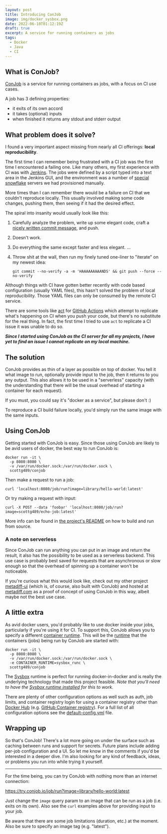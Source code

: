 ```yaml
---
layout: post
title: Introducing ConJob
image: img/docker_sysbox.png
date: 2022-06-10T01:12:19Z
draft: true
excerpt: A service for running containers as jobs
tags:
  - Docker
  - Java
  - CI
---
```


## What is ConJob?

[ConJob](https://github.com/ScottG489/conjob) is a service for running containers as jobs, with a focus on CI use cases.

A job has 3 defining properties:
- it exits of its own accord
- it takes (optional) inputs
- when finished it returns any stdout and stderr output

## What problem does it solve?

I found a very important aspect missing from nearly all CI offerings: **local reproducibility**.

The first time I can remember being frustrated with a CI job was the first time I encountered a failing one.
Like many others, my first experience with CI was with [Jenkins](https://en.wikipedia.org/wiki/Jenkins_(software)).
The jobs were defined by a script typed into a text area in the Jenkins GUI, and the environment was a number of [special
snowflake](https://martinfowler.com/bliki/SnowflakeServer.html) servers we had provisioned manually.

More times than I can remember there would be a failure on CI that we couldn't reproduce locally. This usually involved
making some code changes, pushing them, then seeing if it had the desired effect.

The spiral into insanity would usually look like this:
1. Carefully analyze the problem, write up some elegant code, craft a [nicely written commit message](https://cbea.ms/git-commit/),
   and push.
2. Doesn't work.
3. Do everything the same except faster and less elegant.
...

24. Throw shit at the wall, then run my finely tuned one-liner to "iterate" on my newest idea:
    
    `git commit --no-verify -a -m 'HAAAAAAAAANDS' && git push --force --no-verify`

Although things with CI have gotten better recently with code based configuration (usually YAML files),
this hasn't solved the problem of local reproducibility. Those YAML files can only be consumed by the remote CI service.

There are some tools like [act](https://github.com/nektos/act) for [GitHub Actions](https://docs.github.com/en/actions)
which attempt to replicate what's happening on CI when you push your code, but there's no substitute for
the real thing. In fact, the first time I tried to use `act` to replicate a CI issue it was unable to do so.

***Since I started using ConJob as the CI server for all my projects, I have yet to find an issue I cannot
replicate on my local machine.***

## The solution
ConJob provides as thin of a layer as possible on top of docker. You tell it what image to run,
optionally provide input to the job, then it returns to you any output. This also allows it to be used in a "serverless"
capacity (with the understanding that there will be the usual overhead of starting a container for each request). 

If you must, you could say it's "docker as a service", but please don't :)

To reproduce a CI build failure locally, you'd simply run the same image with the same inputs.

## Using ConJob
Getting started with ConJob is easy. Since those using ConJob are likely to be avid users of docker, the best way to
run ConJob is:
```shell
docker run -it \
  -p 8080:8080 \
  -v /var/run/docker.sock:/var/run/docker.sock \
  scottg489/conjob
```
Then make a request to run a job:
```shell
curl 'localhost:8080/job/run?image=library/hello-world:latest'
```
Or try making a request with input:
```shell
curl -X POST --data 'foobar' 'localhost:8080/job/run?image=scottg489/echo-job:latest'
```
More info can be found in [the project's README](https://github.com/ScottG489/conjob/blob/master/README.md#build-and-run-from-source)
on how to build and run from source.

### A note on serverless
Since ConJob can run anything you can put in an image and return the result, it also has the possibility to be used
as a serverless backend. This use case is probably best saved for requests that are asynchronous or slow enough so
that the overhead of spinning up a container won't be noticeable.

If you're curious what this would look like, check out my other project [metadiff-ui](https://github.com/ScottG489/metadiff-ui)
(which is, of course, also built with ConJob) and hosted at [metadiff.com](https://metadiff.com) as a proof of concept of
using ConJob in this way, albeit maybe not the best use case.

## A little extra
As avid docker users, you'd probably like to use docker inside your jobs, particularly if you're using it for CI.
To support this, ConJob allows you to specify a different [container runtime](https://github.com/opencontainers/runtime-spec).
This will be the [runtime](https://docs.docker.com/engine/reference/commandline/run/#options) that the containers (jobs)
being run by ConJob are started with:
```shell
docker run -it \
  -p 8080:8080 \
  -v /var/run/docker.sock:/var/run/docker.sock \
  -e CONTAINER_RUNTIME=sysbox_runc \
  scottg489/conjob
```
The [Sysbox](https://github.com/nestybox/sysbox) runtime is perfect for running docker-in-docker and is really the
underlying technology that made this project feasible. *Note that you'll need to have the [Sysbox runtime installed](https://github.com/nestybox/sysbox#installation)
for this to work.*

There are plenty of other configuration options as well such as auth, job limits, and container registry login for using
a container registry other than [Docker Hub](https://hub.docker.com/) (e.g. [GitHub Container registry](https://docs.github.com/en/packages/working-with-a-github-packages-registry/working-with-the-container-registry)).
For a full list of all configuration options see the [default-config.yml](https://github.com/ScottG489/conjob/blob/master/default-config.yml)
file.

## Wrapping up
So that's ConJob! There's a lot more going on under the surface such as caching between runs and support for secrets.
Future plans include adding per-job configuration and a UI.
So let me know in the comments if you'd be interested in a deeper dive.
I'm also looking for any kind of feedback, ideas, or problems you run into while trying it yourself.

---

For the time being, you can try ConJob with nothing more than an internet connection:

https://try.conjob.io/job/run?image=library/hello-world:latest

Just change the `image` query param to an image that can be run as a job (i.e. exits on its own).
Also see the `curl` examples above for providing input to your job.

Be aware that there are some job limitations (duration, etc.) at the moment.
Also be sure to specify an image tag (e.g. "latest").
